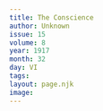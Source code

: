 ```yaml
---
title: The Conscience
author: Unknown
issue: 15
volume: 8
year: 1917
month: 32
day: VI
tags:
layout: page.njk
image:
---
```


